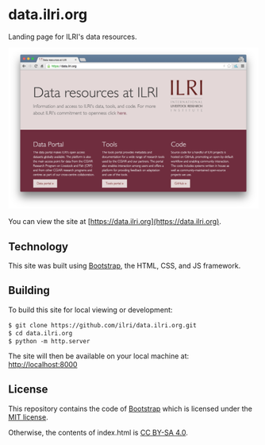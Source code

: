 # data.ilri.org
Landing page for ILRI's data resources.

![data.ilri.org screenshot](/screenshot@2x.png?raw=true "data.ilri.org screenshot")

You can view the site at [https://data.ilri.org](https://data.ilri.org).

## Technology
This site was built using [Bootstrap](http://getbootstrap.com/), the HTML, CSS, and JS framework.

## Building
To build this site for local viewing or development:

    $ git clone https://github.com/ilri/data.ilri.org.git
    $ cd data.ilri.org
    $ python -m http.server

The site will then be available on your local machine at: [http://localhost:8000](http://localhost:8000)

## License

This repository contains the code of [Bootstrap](http://getbootstrap.com)
which is licensed under the [MIT license](https://raw.githubusercontent.com/twbs/bootstrap/master/LICENSE).

Otherwise, the contents of index.html is [CC BY-SA 4.0](https://creativecommons.org/licenses/by-sa/4.0/legalcode).
